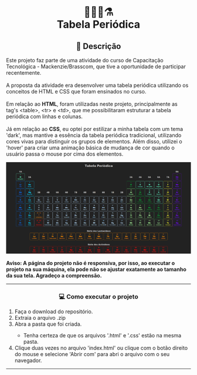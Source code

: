 <h1 align="center">👩‍🔬🧪⚗<br>Tabela Periódica</h1>

<h2 align="center">💬 Descrição</h2>

Este projeto faz parte de uma atividade do curso de Capacitação Tecnológica - Mackenzie/Brasscom, que tive a oportunidade de participar recentemente.<br><br>
A proposta da atividade era desenvolver uma tabela periódica utilizando os conceitos de HTML e CSS que foram ensinados no curso.<br><br>
Em relação ao **HTML**, foram utilizadas neste projeto, principalmente as tag's &lt;table&gt;, &lt;tr&gt; e &lt;td&gt;, que me possibilitaram estruturar a tabela periódica com linhas e colunas.<br><br>
Já em relação ao **CSS**, eu optei por estilizar a minha tabela com um tema 'dark', mas mantive a essência da tabela periódica tradicional, utilizando cores vivas para distinguir os grupos de elementos. Além disso, utilizei o 'hover' para criar uma animação básica de mudança de cor quando o usuário passa o mouse por cima dos elementos.

<img src="readme-files/tabela-periodica.png" title="Resultado final do projeto"/>

<strong>Aviso: A página do projeto não é responsiva, por isso, ao executar o projeto na sua máquina, ela pode não se ajustar exatamente ao tamanho da sua tela. Agradeço a compreensão.</strong>

---
  
<h3 align="center">💻 Como executar o projeto</h3>
<ol>
  <li>Faça o download do repositório.</li>
  <li>Extraia o arquivo .zip</li>
  <li>Abra a pasta que foi criada.</li>
  <ul>
    <li>Tenha certeza de que os arquivos '.html' e '.css' estão na mesma pasta.</li>
  </ul>
  <li>Clique duas vezes no arquivo 'index.html' ou clique com o botão direito do mouse e selecione 'Abrir com' para abri o arquivo com o seu navegador.</li>
</ol>

---

